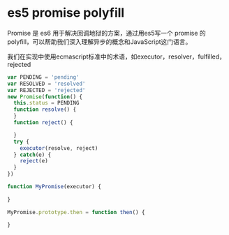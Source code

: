 # es5 promise polyfill

Promise 是 es6 用于解决回调地狱的方案，通过用es5写一个 promise 的polyfill，可以帮助我们深入理解异步的概念和JavaScript这门语言。

我们在实现中使用ecmascript标准中的术语，如executor，resolver，fulfilled，rejected

```js
var PENDING = 'pending'
var RESOLVED = 'resolved'
var REJECTED = 'rejected'
new Promise(function() {
  this.status = PENDING
  function resolve() {
  }
  function reject() {

  }
  try {
    executor(resolve, reject)
  } catch(e) {
    reject(e)
  }
})
```

```js
function MyPromise(executor) {
  
}

MyPromise.prototype.then = function then() {

}
```
